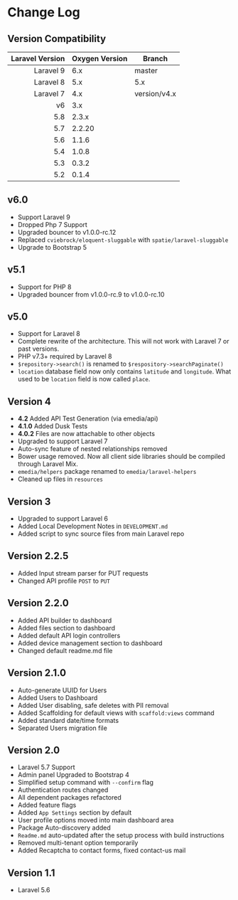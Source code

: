 # Change Log

## Version Compatibility

| Laravel Version   | Oxygen Version    | Branch           |
| -----------------:| ----------------- |------------------|
| Laravel 9         | 6.x               | master           |
| Laravel 8         | 5.x               | 5.x			   |
| Laravel 7         | 4.x               | version/v4.x     |
| v6                | 3.x               |
| 5.8               | 2.3.x             |
| 5.7               | 2.2.20            |
| 5.6               | 1.1.6             |
| 5.4               | 1.0.8             |
| 5.3               | 0.3.2             |
| 5.2               | 0.1.4             |

## v6.0
- Support Laravel 9
- Dropped Php 7 Support
- Upgraded bouncer to v1.0.0-rc.12 
- Replaced `cviebrock/eloquent-sluggable` with  `spatie/laravel-sluggable`
- Upgrade to Bootstrap 5

## v5.1
- Support for PHP 8
- Upgraded bouncer from v1.0.0-rc.9 to v1.0.0-rc.10

## v5.0
- Support for Laravel 8
- Complete rewrite of the architecture. This will not work with Laravel 7 or past versions.
- PHP v7.3+ required by Laravel 8
- `$repository->search()` is renamed to `$respository->searchPaginate()`
- `location` database field now only contains `latitude` and `longitude`. What used to be `location` field is now called `place`.

## Version 4
- **4.2** Added API Test Generation (via emedia/api)
- **4.1.0** Added Dusk Tests
- **4.0.2** Files are now attachable to other objects
- Upgraded to support Laravel 7
- Auto-sync feature of nested relationships removed
- Bower usage removed. Now all client side libraries should be compiled through Laravel Mix.
- `emedia/helpers` package renamed to `emedia/laravel-helpers`
- Cleaned up files in `resources`

## Version 3
- Upgraded to support Laravel 6
- Added Local Development Notes in `DEVELOPMENT.md`
- Added script to sync source files from main Laravel repo

## Version 2.2.5
- Added Input stream parser for PUT requests
- Changed API profile `POST` to `PUT`

## Version 2.2.0
- Added API builder to dashboard
- Added files section to dashboard
- Added default API login controllers
- Added device management section to dashboard
- Changed default readme.md file

## Version 2.1.0

- Auto-generate UUID for Users
- Added Users to Dashboard
- Added User disabling, safe deletes with PII removal
- Added Scaffolding for default views with `scaffold:views` command
- Added standard date/time formats
- Separated Users migration file

## Version 2.0

- Laravel 5.7 Support
- Admin panel Upgraded to Bootstrap 4
- Simplified setup command with `--confirm` flag
- Authentication routes changed
- All dependent packages refactored
- Added feature flags
- Added `App Settings` section by default
- User profile options moved into main dashboard area
- Package Auto-discovery added
- `Readme.md` auto-updated after the setup process with build instructions
- Removed multi-tenant option temporarily
- Added Recaptcha to contact forms, fixed contact-us mail

## Version 1.1

- Laravel 5.6
